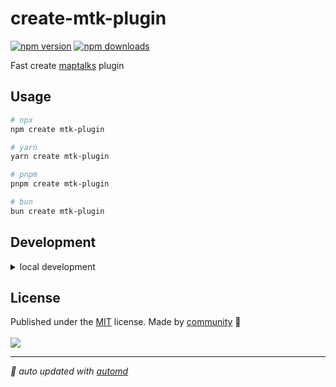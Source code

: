 # create-mtk-plugin

<!-- automd:badges color=yellow -->

[![npm version](https://img.shields.io/npm/v/create-mtk-plugin?color=yellow)](https://npmjs.com/package/create-mtk-plugin)
[![npm downloads](https://img.shields.io/npm/dm/create-mtk-plugin?color=yellow)](https://npmjs.com/package/create-mtk-plugin)

<!-- /automd -->

Fast create [maptalks](https://github.com/maptalks) plugin

## Usage

```sh
# npx
npm create mtk-plugin

# yarn
yarn create mtk-plugin

# pnpm
pnpm create mtk-plugin

# bun
bun create mtk-plugin
```


## Development

<details>

<summary>local development</summary>

- Clone this repository
- Install latest LTS version of [Node.js](https://nodejs.org/en/)
- Enable [Corepack](https://github.com/nodejs/corepack) using `corepack enable`
- Install dependencies using `pnpm install`
- Run interactive tests using `pnpm dev`

</details>

## License

<!-- automd:contributors license=MIT -->

Published under the [MIT](https://github.com/aliothor/create-mtk-plugin/blob/main/LICENSE) license.
Made by [community](https://github.com/aliothor/create-mtk-plugin/graphs/contributors) 💛
<br><br>
<a href="https://github.com/aliothor/create-mtk-plugin/graphs/contributors">
<img src="https://contrib.rocks/image?repo=aliothor/create-mtk-plugin" />
</a>

<!-- /automd -->

<!-- automd:with-automd -->

---

_🤖 auto updated with [automd](https://automd.unjs.io)_

<!-- /automd -->
